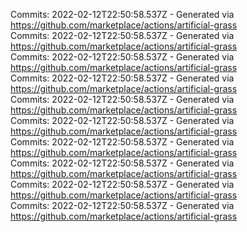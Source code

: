 Commits: 2022-02-12T22:50:58.537Z - Generated via https://github.com/marketplace/actions/artificial-grass
<br>
Commits: 2022-02-12T22:50:58.537Z - Generated via https://github.com/marketplace/actions/artificial-grass
<br>
Commits: 2022-02-12T22:50:58.537Z - Generated via https://github.com/marketplace/actions/artificial-grass
<br>
Commits: 2022-02-12T22:50:58.537Z - Generated via https://github.com/marketplace/actions/artificial-grass
<br>
Commits: 2022-02-12T22:50:58.537Z - Generated via https://github.com/marketplace/actions/artificial-grass
<br>
Commits: 2022-02-12T22:50:58.537Z - Generated via https://github.com/marketplace/actions/artificial-grass
<br>
Commits: 2022-02-12T22:50:58.537Z - Generated via https://github.com/marketplace/actions/artificial-grass
<br>
Commits: 2022-02-12T22:50:58.537Z - Generated via https://github.com/marketplace/actions/artificial-grass
<br>
Commits: 2022-02-12T22:50:58.537Z - Generated via https://github.com/marketplace/actions/artificial-grass
<br>
Commits: 2022-02-12T22:50:58.537Z - Generated via https://github.com/marketplace/actions/artificial-grass
<br>
